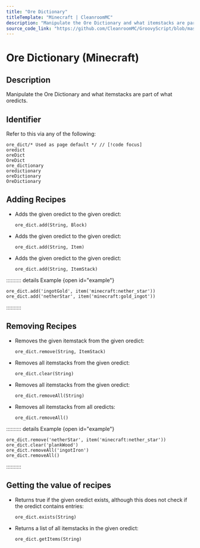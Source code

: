 ```yaml
---
title: "Ore Dictionary"
titleTemplate: "Minecraft | CleanroomMC"
description: "Manipulate the Ore Dictionary and what itemstacks are part of what oredicts."
source_code_link: "https://github.com/CleanroomMC/GroovyScript/blob/master/src/main/java/com/cleanroommc/groovyscript/compat/vanilla/OreDict.java"
---
```


# Ore Dictionary (Minecraft)

## Description

Manipulate the Ore Dictionary and what itemstacks are part of what oredicts.

## Identifier

Refer to this via any of the following:

```groovy:no-line-numbers {1}
ore_dict/* Used as page default */ // [!code focus]
oredict
oreDict
OreDict
ore_dictionary
oredictionary
oreDictionary
OreDictionary
```


## Adding Recipes

- Adds the given oredict to the given oredict:

    ```groovy:no-line-numbers
    ore_dict.add(String, Block)
    ```

- Adds the given oredict to the given oredict:

    ```groovy:no-line-numbers
    ore_dict.add(String, Item)
    ```

- Adds the given oredict to the given oredict:

    ```groovy:no-line-numbers
    ore_dict.add(String, ItemStack)
    ```

:::::::::: details Example {open id="example"}
```groovy:no-line-numbers
ore_dict.add('ingotGold', item('minecraft:nether_star'))
ore_dict.add('netherStar', item('minecraft:gold_ingot'))
```

::::::::::

## Removing Recipes

- Removes the given itemstack from the given oredict:

    ```groovy:no-line-numbers
    ore_dict.remove(String, ItemStack)
    ```

- Removes all itemstacks from the given oredict:

    ```groovy:no-line-numbers
    ore_dict.clear(String)
    ```

- Removes all itemstacks from the given oredict:

    ```groovy:no-line-numbers
    ore_dict.removeAll(String)
    ```

- Removes all itemstacks from all oredicts:

    ```groovy:no-line-numbers
    ore_dict.removeAll()
    ```

:::::::::: details Example {open id="example"}
```groovy:no-line-numbers
ore_dict.remove('netherStar', item('minecraft:nether_star'))
ore_dict.clear('plankWood')
ore_dict.removeAll('ingotIron')
ore_dict.removeAll()
```

::::::::::

## Getting the value of recipes

- Returns true if the given oredict exists, although this does not check if the oredict contains entries:

    ```groovy:no-line-numbers
    ore_dict.exists(String)
    ```

- Returns a list of all itemstacks in the given oredict:

    ```groovy:no-line-numbers
    ore_dict.getItems(String)
    ```

